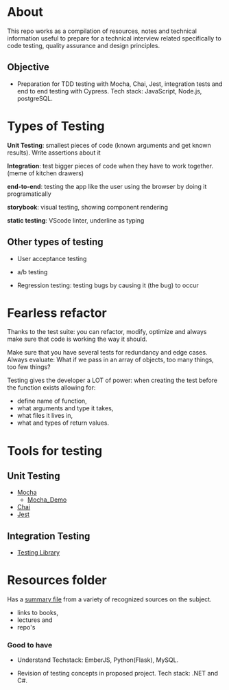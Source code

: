# About

This repo works as a compilation of resources, notes and technical information useful to prepare for a technical interview related specifically to code testing, quality assurance and design principles.


## Objective

- Preparation for TDD testing with Mocha, Chai, Jest, integration tests and end to end testing with Cypress. Tech stack: JavaScript, Node.js, postgreSQL.

# Types of Testing

**Unit Testing**: smallest pieces of code (known arguments and get known results). Write assertions about it

**Integration**:
test bigger pieces of code when they have to work together. (meme of kitchen drawers)

**end-to-end**: testing the app like the user using the browser by doing it programatically

**storybook**: visual testing, showing component rendering

**static testing**: VScode linter, underline as typing

## Other types of testing
* User acceptance testing

* a/b testing

* Regression testing: testing bugs by causing it (the bug) to occur


# Fearless refactor

 Thanks to the test suite: you can refactor, modify, optimize and always make sure that code is working the way it should.

 Make sure that you have several tests for redundancy and edge cases.
 Always evaluate: What if we pass in an array of objects, too many things, too few things?

Testing gives the developer a LOT of power: when creating the test before the function exists allowing for:
- define name of function, 
- what arguments and type it takes,
- what files it lives in,
- what and types of return values.

# Tools for testing

## Unit Testing
* [Mocha](resources/mocha_info.md) 
  * [Mocha_Demo](resources/mocha_demo/)
* [Chai](resources/chai_info.md)
* [Jest](resources/jest_info.md) 

## Integration Testing

* [Testing Library](resources/testing_library.md)


# Resources folder 
Has a [summary file](resources/summary.md) from a variety of recognized sources on the subject. 

* links to books,
* lectures and 
* repo's 


### Good to have

- Understand Techstack: EmberJS, Python(Flask), MySQL.

- Revision of testing concepts in proposed project. Tech stack:  .NET and C#.

